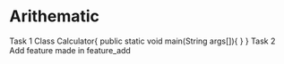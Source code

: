 # Arithematic
Task 1
Class Calculator{
public static void main(String args[]){
}
}
Task 2
Add feature made in feature_add
